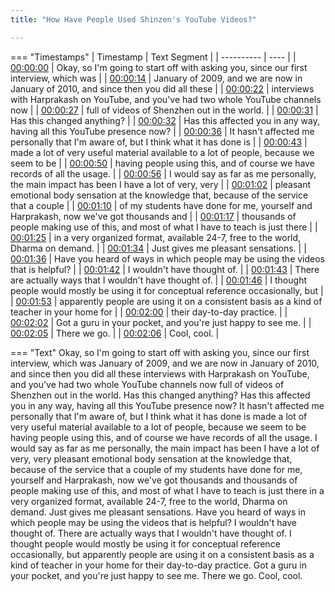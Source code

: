 ```yaml
---
title: "How Have People Used Shinzen's YouTube Videos?"

---
```

=== "Timestamps"
    | Timestamp | Text Segment |
    | ---------- | ----  |
    | [00:00:00](https://www.youtube.com/watch?v=S_Fma6yUT0E&t=0) |  Okay, so I'm going to start off with asking you, since our first interview, which was |
    | [00:00:14](https://www.youtube.com/watch?v=S_Fma6yUT0E&t=14) |  January of 2009, and we are now in January of 2010, and since then you did all these |
    | [00:00:22](https://www.youtube.com/watch?v=S_Fma6yUT0E&t=22) |  interviews with Harprakash on YouTube, and you've had two whole YouTube channels now |
    | [00:00:27](https://www.youtube.com/watch?v=S_Fma6yUT0E&t=27) |  full of videos of Shenzhen out in the world. |
    | [00:00:31](https://www.youtube.com/watch?v=S_Fma6yUT0E&t=31) |  Has this changed anything? |
    | [00:00:32](https://www.youtube.com/watch?v=S_Fma6yUT0E&t=32) |  Has this affected you in any way, having all this YouTube presence now? |
    | [00:00:36](https://www.youtube.com/watch?v=S_Fma6yUT0E&t=36) |  It hasn't affected me personally that I'm aware of, but I think what it has done is |
    | [00:00:43](https://www.youtube.com/watch?v=S_Fma6yUT0E&t=43) |  made a lot of very useful material available to a lot of people, because we seem to be |
    | [00:00:50](https://www.youtube.com/watch?v=S_Fma6yUT0E&t=50) |  having people using this, and of course we have records of all the usage. |
    | [00:00:56](https://www.youtube.com/watch?v=S_Fma6yUT0E&t=56) |  I would say as far as me personally, the main impact has been I have a lot of very, very |
    | [00:01:02](https://www.youtube.com/watch?v=S_Fma6yUT0E&t=62) |  pleasant emotional body sensation at the knowledge that, because of the service that a couple |
    | [00:01:10](https://www.youtube.com/watch?v=S_Fma6yUT0E&t=70) |  of my students have done for me, yourself and Harprakash, now we've got thousands and |
    | [00:01:17](https://www.youtube.com/watch?v=S_Fma6yUT0E&t=77) |  thousands of people making use of this, and most of what I have to teach is just there |
    | [00:01:25](https://www.youtube.com/watch?v=S_Fma6yUT0E&t=85) |  in a very organized format, available 24-7, free to the world, Dharma on demand. |
    | [00:01:34](https://www.youtube.com/watch?v=S_Fma6yUT0E&t=94) |  Just gives me pleasant sensations. |
    | [00:01:36](https://www.youtube.com/watch?v=S_Fma6yUT0E&t=96) |  Have you heard of ways in which people may be using the videos that is helpful? |
    | [00:01:42](https://www.youtube.com/watch?v=S_Fma6yUT0E&t=102) |  I wouldn't have thought of. |
    | [00:01:43](https://www.youtube.com/watch?v=S_Fma6yUT0E&t=103) |  There are actually ways that I wouldn't have thought of. |
    | [00:01:46](https://www.youtube.com/watch?v=S_Fma6yUT0E&t=106) |  I thought people would mostly be using it for conceptual reference occasionally, but |
    | [00:01:53](https://www.youtube.com/watch?v=S_Fma6yUT0E&t=113) |  apparently people are using it on a consistent basis as a kind of teacher in your home for |
    | [00:02:00](https://www.youtube.com/watch?v=S_Fma6yUT0E&t=120) |  their day-to-day practice. |
    | [00:02:02](https://www.youtube.com/watch?v=S_Fma6yUT0E&t=122) |  Got a guru in your pocket, and you're just happy to see me. |
    | [00:02:05](https://www.youtube.com/watch?v=S_Fma6yUT0E&t=125) |  There we go. |
    | [00:02:06](https://www.youtube.com/watch?v=S_Fma6yUT0E&t=126) |  Cool, cool. |

=== "Text"
     Okay, so I'm going to start off with asking you, since our first interview, which was January of 2009, and we are now in January of 2010, and since then you did all these interviews with Harprakash on YouTube, and you've had two whole YouTube channels now full of videos of Shenzhen out in the world. Has this changed anything? Has this affected you in any way, having all this YouTube presence now? It hasn't affected me personally that I'm aware of, but I think what it has done is made a lot of very useful material available to a lot of people, because we seem to be having people using this, and of course we have records of all the usage. I would say as far as me personally, the main impact has been I have a lot of very, very pleasant emotional body sensation at the knowledge that, because of the service that a couple of my students have done for me, yourself and Harprakash, now we've got thousands and thousands of people making use of this, and most of what I have to teach is just there in a very organized format, available 24-7, free to the world, Dharma on demand. Just gives me pleasant sensations. Have you heard of ways in which people may be using the videos that is helpful? I wouldn't have thought of. There are actually ways that I wouldn't have thought of. I thought people would mostly be using it for conceptual reference occasionally, but apparently people are using it on a consistent basis as a kind of teacher in your home for their day-to-day practice. Got a guru in your pocket, and you're just happy to see me. There we go. Cool, cool.
